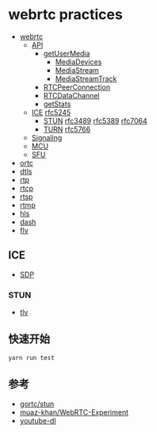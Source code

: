 # webrtc practices

- [webrtc](https://webrtc.org/)
    - [API](https://w3c.github.io/webrtc-pc/)
        - [getUserMedia](https://developer.mozilla.org/en-US/docs/Web/API/MediaDevices/getUserMedia)
            - [MediaDevices](https://developer.mozilla.org/en-US/docs/Web/API/MediaDevices)
            - [MediaStream](https://developer.mozilla.org/en-US/docs/Web/API/MediaStream)
            - [MediaStreamTrack](https://developer.mozilla.org/en-US/docs/Web/API/MediaStreamTrack)
        - [RTCPeerConnection](#)
        - [RTCDataChannel](#)
        - [getStats](#)
    - [ICE](https://en.wikipedia.org/wiki/Interactive_Connectivity_Establishment) [rfc5245](https://tools.ietf.org/html/rfc5245)
        - [STUN](https://en.wikipedia.org/wiki/STUN) [rfc3489](https://www.ietf.org/rfc/rfc3489.txt) [rfc5389](https://tools.ietf.org/html/rfc5389) [rfc7064](https://tools.ietf.org/html/rfc7064)
        - [TURN](https://en.wikipedia.org/wiki/Traversal_Using_Relays_around_NAT) [rfc5766](https://tools.ietf.org/html/rfc5766)
    - [Signaling](#)
    - [MCU](#)
    - [SFU](#)
- [ortc](https://ortc.org/)
- [dtls](https://en.wikipedia.org/wiki/Datagram_Transport_Layer_Security)
- [rtp](https://en.wikipedia.org/wiki/Real-time_Transport_Protocol)
- [rtcp](https://en.wikipedia.org/wiki/RTP_Control_Protocol)
- [rtsp](https://en.wikipedia.org/wiki/Real_Time_Streaming_Protocol)
- [rtmp](https://en.wikipedia.org/wiki/Real-Time_Messaging_Protocol)
- [hls](https://developer.apple.com/streaming/)
- [dash](https://en.wikipedia.org/wiki/Dynamic_Adaptive_Streaming_over_HTTP)
- [flv](https://www.adobe.com/devnet/f4v.html)


## ICE 

- [SDP](https://github.com/xiilei/webrtc/blob/master/SDP.md)

### STUN
- [tlv](https://en.wikipedia.org/wiki/Type-length-value)

## 快速开始

```
yarn run test
```

## 参考

- [gortc/stun](https://github.com/gortc/stun)
- [muaz-khan/WebRTC-Experiment](https://github.com/muaz-khan/WebRTC-Experiment)
- [youtube-dl](https://github.com/rg3/youtube-dl)





